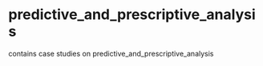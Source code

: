 # predictive_and_prescriptive_analysis
contains case studies on predictive_and_prescriptive_analysis
